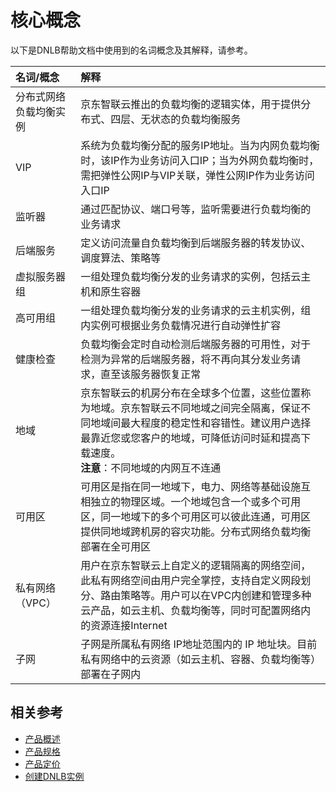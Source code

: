 # 核心概念
以下是DNLB帮助文档中使用到的名词概念及其解释，请参考。

| 名词/概念 | 解释 |
| :- | :- |
| 分布式网络负载均衡实例 | 京东智联云推出的负载均衡的逻辑实体，用于提供分布式、四层、无状态的负载均衡服务|
| VIP | 系统为负载均衡分配的服务IP地址。当为内网负载均衡时，该IP作为业务访问入口IP；当为外网负载均衡时，需把弹性公网IP与VIP关联，弹性公网IP作为业务访问入口IP|
| 监听器 | 通过匹配协议、端口号等，监听需要进行负载均衡的业务请求|
| 后端服务 | 定义访问流量自负载均衡到后端服务器的转发协议、调度算法、策略等|
| 虚拟服务器组 |一组处理负载均衡分发的业务请求的实例，包括云主机和原生容器|
|高可用组|一组处理负载均衡分发的业务请求的云主机实例，组内实例可根据业务负载情况进行自动弹性扩容|
| 健康检查 | 负载均衡会定时自动检测后端服务器的可用性，对于检测为异常的后端服务器，将不再向其分发业务请求，直至该服务器恢复正常|
| 地域 | 京东智联云的机房分布在全球多个位置，这些位置称为地域。京东智联云不同地域之间完全隔离，保证不同地域间最大程度的稳定性和容错性。建议用户选择最靠近您或您客户的地域，可降低访问时延和提高下载速度。<br /> **注意**：不同地域的内网互不连通|
| 可用区 | 可用区是指在同一地域下，电力、网络等基础设施互相独立的物理区域。一个地域包含一个或多个可用区，同一地域下的多个可用区可以彼此连通，可用区提供同地域跨机房的容灾功能。分布式网络负载均衡部署在全可用区|
| 私有网络（VPC） | 用户在京东智联云上自定义的逻辑隔离的网络空间，此私有网络空间由用户完全掌控，支持自定义网段划分、路由策略等。用户可以在VPC内创建和管理多种云产品，如云主机、负载均衡等，同时可配置网络内的资源连接Internet |
| 子网 | 子网是所属私有网络 IP地址范围内的 IP 地址块。目前私有网络中的云资源（如云主机、容器、负载均衡等）部署在子网内|


## 相关参考

- [产品概述](../Introduction/Product-Overview.md)
- [产品规格](../Introduction/Specifications.md)
- [产品定价](../Pricing/Billing-Overview.md)
- [创建DNLB实例](../Getting-Started/Create-Instance.md)

